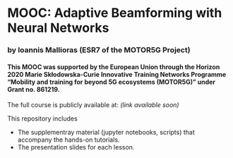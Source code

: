 # MOOC: Adaptive Beamforming with Neural Networks
### by Ioannis Mallioras (ESR7 of the MOTOR5G Project)
#### This MOOC was supported by the European Union through the Horizon 2020 Marie Skłodowska-Curie Innovative Training Networks Programme “Mobility and training for beyond 5G ecosystems (MOTOR5G)” under Grant no. 861219.

The full course is publicly available at: *(link available soon)*

This repository includes
- The supplementray material (jupyter notebooks, scripts) that accompany the hands-on tutorials.
- The presentation slides for each lesson.
